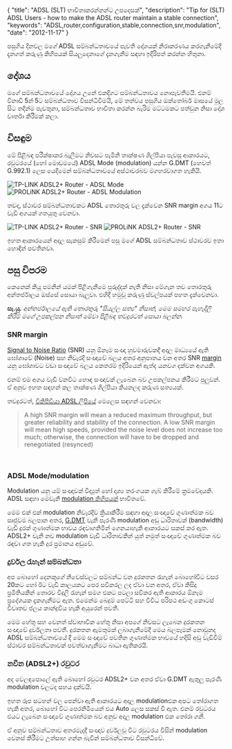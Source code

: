 {
  "title": "ADSL (SLT) භාවිතාකරන්නන්ට උපදෙසක්",
  "description": "Tip for (SLT) ADSL Users - how to make the ADSL router maintain a stable connection",
  "keywords": "ADSL,router,configuration,stable,connection,snr,modulation",
  "date": "2012-11-17"
}

පසුගිය දිනවල මගේ ADSL සම්බන්ධතාවයේ පැවති දෝශයක් නිරාකරණය කරගැනීමේදී දැනගත් කරුණු
කිහිපයක් සියලුදෙනාගේ දැනගැනීම සඳහා ඉදිරිපත් කරන්න හිතුනා.<!--more-->

## දෝශය
මගේ සම්බන්ධතාවයේ දෝශය උනේ එකදිගට සම්බන්ධතාවය නොපැවතීමයි. එනම් විනාඩි 5න් 5ට
සම්බන්ධතාව විසන්ධිවීමයි, මේ තත්වය පසුගිය ඔක්තෝබර් මාසයේ මුල සිට තදින්ම පැවතුනා,
සම්බන්ධතාව භාවිතා කරන්න බැරිම මට්ටමකට පත්වුන නිසා දෝශ වාර්තා කිරීමක් කලා.

## විසඳුම
මේ පිළිබඳ පරීක්ෂාකර බැලීමට නිවසට පැමිනි තාක්ෂණ ශිල්පියා පැවසූ ආකාරයට, රවුටරයේ
(හෝ මොඩමයේ) ADSL Mode (modulation) යන්න G.DMT (හෙවත් G.992.1) ලෙස යෙදීමෙන්
සම්බන්ධතාවයේ අස්ථාවරබව
මගහරවාගත හැකියි.

![TP-LINK ADSL2+ Router - ADSL Mode](/images/chronicles/tip-for-slt-adsl-users-01.png)
![PROLiNK ADSL2+ Router - ADSL Modulation](/images/chronicles/tip-for-slt-adsl-users-04.png)

තවද, ස්ථාවර සම්බන්ධතාවකට ADSL තොරතුරු වල දැක්වෙන SNR margin අගය 11ට වැඩි අගයක්
ගතයුතු වෙනවා.

![TP-LINK ADSL2+ Router - SNR](/images/chronicles/tip-for-slt-adsl-users-02.png)
![PROLiNK ADSL2+ Router - SNR](/images/chronicles/tip-for-slt-adsl-users-03.png)

ඉහත ආකාරයෙන් අදාල සැකසුම් කිරීමෙන් පසු මගේ ADSL සම්බන්ධතාව ස්ථාවරව ඉතා හොඳින්
පවතිනවා.

## පසු විපරම
කෙනෙක් කියූ පමනින් යමක් පිළිගැනීමෙ පුරුද්දක් නැති නිසා මේගැන තව තොරතුරු අන්තර්ජාලය
ඔස්සේ සොයා බැලුවා. එහිදී හමුවූ කරුණු ස්වල්පයක් පහත දැක්වෙනවා.

__සැ.යු.__
_අන්තර්ජාලයේ ඇති තොරතුරු "සියල්ල සත්‍ය" නිසාත්, මෙම සමහර පැහැදිලි කිරීම් මගේ උපකල්පන
නිසාත් මේවා පිළිබඳ තවදුරටත් සොයා බලන්න._

### SNR margin
[Signal to Noise Ratio](https://en.wikipedia.org/wiki/Signal-to-noise_ratio) (SNR) යනු ඕනෑම සංඥා
හුවමාරුවකදී අදාල මාධ්‍යයේ ඇති ඝෝශාවේ (Noise) සහ නිවැරදි සංඥාවේ බලය අතර අනුපාතය වන
අතර SNR [margin](https://en.wikipedia.org/wiki/Noise_margin) යනු ඝෝශාවට වඩා සංඥාවේ බලය කෙතරම් ඉදිරියෙන්
ඇත්ද යනවග දක්වන අගයකි.

එනම් එම අගය වැඩි වනවිට හොඳ සංඥාවක් ලැබෙන බව උපකල්පනය කිරීමට පුලුවන්. ඒ අනුව ඉහත
සඳහන් කල තාක්ෂණ ශිල්පියා කියනලද කරුණ සත්‍යයක්.

තවදුරටත්, [විකිපීඩියා ADSL ලිපියේ](https://en.wikipedia.org/wiki/Asymmetric_digital_subscriber_line#Operation)
මෙලෙස සඳහන් වෙනවා:

> A high SNR margin will mean a reduced maximum throughput, but greater reliability and stability of the connection. A low SNR margin will mean high speeds, provided the noise level does not increase too much; otherwise, the connection will have to be dropped and renegotiated (resynced)

&nbsp;

### ADSL Mode/modulation
Modulation යනු යම් සංඥාවක් විද්‍යුත් හෝ ද්‍රුශ්‍ය තරංගයක ගැබ් කිරීමේ ක්‍රමවේදයකි. ADSL සඳහා
මෙවැනි [modulation කිහිපයක්](https://en.wikipedia.org/wiki/Asymmetric_digital_subscriber_line#ADSL_standards)
භාවිතවේ.

මෙම එක් එක් modulation නිවැරදිව ක්‍රියාකිරීම සඳහා අදාල සංඥාවේ ගුණාත්මක බව ඍජුවම බලපාන
අතර, [G.DMT](https://en.wikipedia.org/wiki/G.DMT#DMT_history_and_line_rates) වැනි පැරණි modulation අඩු
ධාරිතාවක් (bandwidth) වැඩි දුරක් ගුණාත්මක භාවය රඳවාගනිමින් ගෙනයාහැකි ආකාරයට සකස් කර
ඇත. ADSL2+ වැනි නව modulation වැඩි ධාරිතාවකින් යුත් නමුත් සංඥාවේ ගුණාත්මක බව රඳවා ගත
හැකි දුර ප්‍රමානය අඩුවේ.

### දුර්වල රැහැන් සම්බන්ධතා
අප බොහෝ දෙනකුගේ නිවෙස්වලට සම්බන්ධ වන දුරකතන රැහැන් බොහෝවිට වසර 20කට හෝ ඊට
වැඩි කාලයකට පෙර සවිකරල ලද ඒවා වන අතර, ඒවා කිසිදු ප්‍රමිතියකින් තොරව විදුලි රැහැන් සමග
එකට පටලා සවිකර ඇති ආකාරය ඕනෑම ප්‍රදේශයක දැකගැනීමට ඇත. එමෙන්ම බෙදුම් පෙට්ටි සහ විවිධ
පරිපථ අඩංගු කොටස් විවෘතව ජලය කාන්දුවිය හැකි අයුරෙන් පවතී.

මෙම හේතු සහ වෙනත් ස්වාභාවික හේතු නිසා අපගේ නිවසට ලැබෙන දුරකතන සංඥාවේ දුර්වලතා පවතී.
දුරකතන ඇමතුමක් ලබාගැනීමේදී මෙය බලපෑමක් නොවුනද ADSL සම්බන්ධතාවයේ දී මෙම සංඥාවේ
පවතින ගුණාත්මක භාවයේ හදිසි අඩු වැඩිවීම් ස්ථාවර සම්බන්ධතාවක් පවත්වාගැනීමට බාධා ඇතිකරයි.

### නවීන (ADSL2+) රවුටර
අද වෙලඳපොලේ ඇති බොහෝ රවුටර ADSL2+ වන අතර ඒවා G.DMT ඇතුලු පැරණි modulation
වලටද සහය දක්වයි.

ඉහත රූප සටහන් වල පෙන්වා ඇති ආකාරයට අදාල modulationඑක අපට තෝරාගත හැකි අතර,
බොහෝ විට පෙරනිමියෙන් එය Auto ලෙස සකස් වී ඇත. එනම් රවුටරය එයට ලැබෙන සංඥාවේ
ගුණාත්මක බව අනුව අදාල modulation එක තෝරා ගනී.

ඒ අනුව සම්බන්ධතාව අතරමැදදී සංඥාව දුර්වලවූ විට රවුටරය විසින් modulation වෙනස් කිරීමට උත්සාහ
ගන්න බැවින් සම්බන්ධතාව විසන්ධිවේ.
